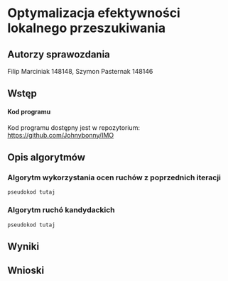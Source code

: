# Optymalizacja efektywności lokalnego przeszukiwania

## Autorzy sprawozdania
Filip Marciniak 148148, Szymon Pasternak 148146

## Wstęp


#### Kod programu

Kod programu dostępny jest w repozytorium:
https://github.com/Johnybonny/IMO

## Opis algorytmów


### Algorytm wykorzystania ocen ruchów z poprzednich iteracji

```
pseudokod tutaj
```

### Algorytm ruchó kandydackich

```
pseudokod tutaj
```

## Wyniki


## Wnioski

